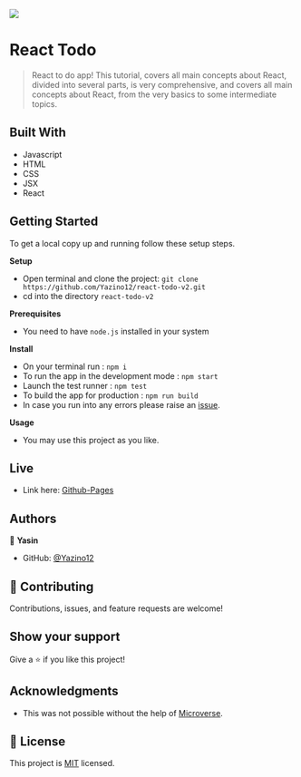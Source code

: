 ![](https://img.shields.io/badge/-Yazino12-yellow)

# React Todo

> React to do app! This tutorial, covers all main concepts about React, divided into several parts, is very comprehensive, and covers all main concepts about React, from the very basics to some intermediate topics.

## Built With

- Javascript
- HTML
- CSS
- JSX
- React

## Getting Started

To get a local copy up and running follow these setup steps.

**Setup**

- Open terminal and clone the project: `git clone https://github.com/Yazino12/react-todo-v2.git`
- cd into the directory `react-todo-v2`

**Prerequisites**

- You need to have `node.js` installed in your system

**Install**

- On your terminal run : `npm i`
- To run the app in the development mode : `npm start`
- Launch the test runner : `npm test`
- To build the app for production : `npm run build`
- In case you run into any errors please raise an [issue](https://github.com/Yazino12/react-todo-v2/issues).

**Usage**

- You may use this project as you like.

## Live

- Link here: [Github-Pages](https://yazino12.github.io/react-todo-v2/)

## Authors

👤 **Yasin**

- GitHub: [@Yazino12](https://github.com/Yazino12)

## 🤝 Contributing

Contributions, issues, and feature requests are welcome!

## Show your support

Give a ⭐️ if you like this project!

## Acknowledgments

- This was not possible without the help of [Microverse](https://github.com/microverseinc/curriculum-transversal-skills/blob/main/documentation/hello_microverse_project.md).

## 📝 License

This project is [MIT](./MIT.md) licensed.
